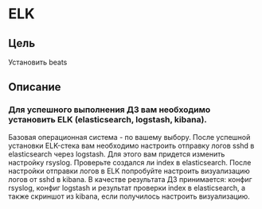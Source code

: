 # ELK

## Цель

Установить beats

## Описаниe

### Для успешного выполнения ДЗ вам необходимо установить ELK (elasticsearch, logstash, kibana).

Базовая операционная система - по вашему выбору.
После успешной установки ELK-стека вам необходимо настроить отправку логов sshd в elasticsearch через logstash.
Для этого вам придется изменить настройку rsyslog.
Проверьте создался ли index в elasticsearch.
После настройки отправки логов в ELK попробуйте настроить визуализацию логов от sshd в kibana.
В качестве результата ДЗ принимается: конфиг rsyslog, конфиг logstash и результат проверки index в elasticsearch, а также скриншот из kibana, если получилось настроить визуализацию.
